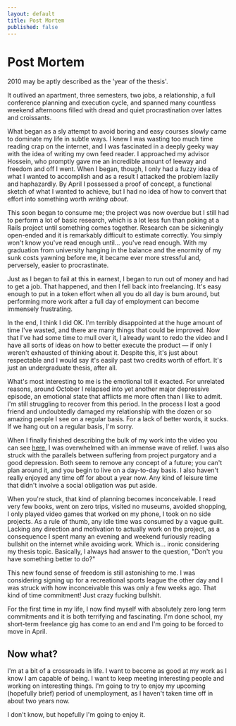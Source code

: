 ```yaml
---
layout: default
title: Post Mortem
published: false
---
```


<h1>Post Mortem</h1>

2010 may be aptly described as the 'year of the thesis'. 

It outlived an apartment, three semesters, two jobs, a relationship, a full conference planning and execution cycle, and spanned many countless weekend afternoons filled with dread and quiet procrastination over lattes and croissants.

What began as a sly attempt to avoid boring and easy courses slowly came to dominate my life in subtle ways. I knew I was wasting too much time reading crap on the internet, and I was fascinated in a deeply geeky way with the idea of writing my own feed reader. I approached my advisor Hossein, who promptly gave me an incredible amount of leeway and freedom and off I went. When I began, though, I only had a fuzzy idea of what I wanted to accomplish and as a result I attacked the problem lazily and haphazardly. By April I possessed a proof of concept, a functional sketch of what I wanted to achieve, but I had no idea of how to convert that effort into something worth *writing about*.

This soon began to consume me; the project was now overdue but I still had to perform a lot of basic research, which is a lot less fun than poking at a Rails project until something comes together. Research can be sickeningly open-ended and it is remarkably difficult to estimate correctly. You simply won't know you've read enough until... you've read enough. With my graduation from university hanging in the balance and the enormity of my sunk costs yawning before me, it became ever more stressful and, perversely, easier to procrastinate.

Just as I began to fail at this in earnest, I began to run out of money and had to get a job. That happened, and then I fell back into freelancing. It's easy enough to put in a token effort when all you do all day is bum around, but performing more work after a full day of employment can become immensely frustrating.

In the end, I think I did OK. I'm terribly disappointed at the huge amount of time I've wasted, and there are many things that could be improved. Now that I've had some time to mull over it, I already want to redo the video and I have all sorts of ideas on how to better execute the product — if only I weren't exhausted of thinking about it. Despite this, it's just about respectable and I would say it's easily past two credits worth of effort. It's just an undergraduate thesis, after all.

What's most interesting to me is the emotional toll it exacted. For unrelated reasons, around October I relapsed into yet another major depressive episode, an emotional state that afflicts me more often than I like to admit. I'm still struggling to recover from this period. In the process I lost a good friend and undoubtedly damaged my relationship with the dozen or so amazing people I see on a regular basis. For a lack of better words, it sucks. If we hang out on a regular basis, I'm sorry.

When I finally finished describing the bulk of my work into the video you can see [here](http://vimeo.com/17650044), I was overwhelmed with an immense wave of relief. I was also struck with the parallels between suffering from project purgatory and a good depression. Both seem to remove any concept of a future; you can't plan around it, and you begin to live on a day-to-day basis. I also haven't really enjoyed any time off for about a year now. Any kind of leisure time that didn't involve a social obligation was put aside.

When you're stuck, that kind of planning becomes inconceivable. I read very few books, went on zero trips, visited no museums, avoided shopping, I only played video games that worked on my phone, I took on no side projects. As a rule of thumb, any idle time was consumed by a vague guilt. Lacking any direction and motivation to actually work on the project, as a consequence I spent many an evening and weekend furiously reading bullshit on the internet while avoiding work. Which is... ironic considering my thesis topic. Basically, I always had answer to the question, "Don't you have something better to do?"

This new found sense of freedom is still astonishing to me. I was considering signing up for a recreational sports league the other day and I was struck with how inconceivable this was only a few weeks ago. That kind of time commitment! Just crazy fucking bullshit. 

For the first time in my life, I now find myself with absolutely zero long term commitments and it is both terrifying and fascinating. I'm done school, my short-term freelance gig has come to an end and I'm going to be forced to move in April. 



<h2>Now what?</h2>

I'm at a bit of a crossroads in life. I want to become as good at my work as I know I am capable of being. I want to keep meeting interesting people and working on interesting things. I'm going to try to enjoy my upcoming (hopefully brief) period of unemployment, as I haven't taken time off in about two years now. 

I don't know, but hopefully I'm going to enjoy it.
